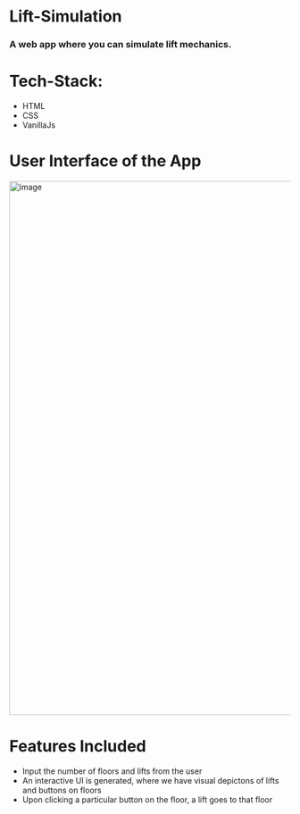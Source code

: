 # Lift-Simulation

### A web app where you can simulate lift mechanics.

# Tech-Stack:

- HTML
- CSS
- VanillaJs

# User Interface of the App
<img width="956" alt="image" src="https://user-images.githubusercontent.com/23723159/194126622-af6def8f-819c-4960-80c8-2911c596caeb.png">

# Features Included

- Input the number of floors and lifts from the user
- An interactive UI is generated, where we have visual depictons of lifts and buttons on floors
- Upon clicking a particular button on the floor, a lift goes to that floor
